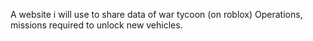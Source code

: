 A website i will use to share data of war tycoon (on roblox) Operations, missions required to unlock new vehicles.
